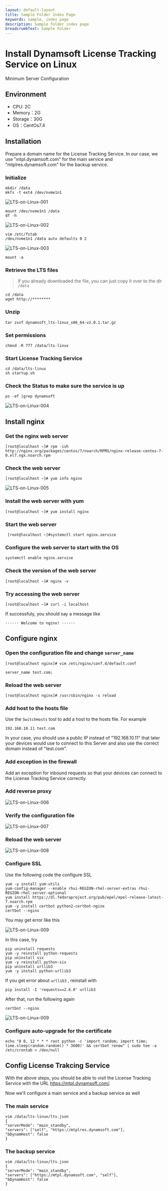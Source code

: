 ```yaml
---
layout: default-layout
title: Sample Folder Index Page
keywords: sample, index page
description: Sample folder index page
breadcrumbText: Sample Folder
---
```


# Install Dynamsoft License Tracking Service on Linux

Minimum Server Configuration

## Environment

* CPU: 2C 
* Memory：2G
* Storage：30G
* OS：CentOs7.4

## Installation

Prepare a domain name for the License Tracking Service. In our case, we use "mtpl.dynamsoft.com" for the main service and "mtplres.dynamsoft.com" for the backup service.

### Initialize

``` shell
mkdir /data
mkfs -t ext4 /dev/nvme1n1
```

![LTS-on-Linux-001]({{site.assets}}imgs/ltsonlinux-001.png)

``` shell 
mount /dev/nvme1n1 /data
df -h

``` 

![LTS-on-Linux-002]({{site.assets}}imgs/ltsonlinux-002.png)

``` shell
vim /etc/fstab
/dev/nvme1n1 /data auto defaults 0 2
```

![LTS-on-Linux-003]({{site.assets}}imgs/ltsonlinux-003.png)

``` shell
mount -a
```

### Retrieve the LTS files

> If you already downloaded the file, you can just copy it over to the dir `/data`

``` shell
cd /data
wget http://********
```

### Unzip

``` shell
tar zxvf dynamsoft_lts-linux_x86_64-v2.0.1.tar.gz
```

### Set permissions

``` shell
chmod -R 777 /data/lts-linux
```

### Start License Tracking Service

``` shell
cd /data/lts-linux
sh startup.sh
```

### Check the Status to make sure the service is up

``` shell
ps -ef |grep dynamsoft
```

![LTS-on-Linux-004]({{site.assets}}imgs/ltsonlinux-004.png)

## Install nginx

###	Get the nginx web server

``` shell
[root@localhost ~]# rpm -ivh http://nginx.org/packages/centos/7/noarch/RPMS/nginx-release-centos-7-0.el7.ngx.noarch.rpm 
```

### Check the web server

``` shell
[root@localhost ~]# yum info nginx 
```

![LTS-on-Linux-005]({{site.assets}}imgs/ltsonlinux-005.png)

### Install the web server with yum

``` shell
[root@localhost ~]# yum install nginx
```

### Start the web server

``` shell
 [root@localhost ~]#systemctl start nginx.service
 ```

### Configure the web server to start with the OS

``` shell
systemctl enable nginx.service 
```

### Check the version of the web server

``` shell
[root@localhost ~]# nginx -v 
```

### Try accessing the web server

``` shell
[root@localhost ~]# curl -i localhost 
```

If successfuly, you should say a message like

``` text
······ Welcome to nginx! ······ 
```

## Configure nginx

### Open the configuration file and change `server_name`

``` shell
[root@localhost nginx]# vim /etc/nginx/conf.d/default.conf

server_name test.com;
```

### Reload the web server

``` shell
[root@localhost nginx]# /usr/sbin/nginx -s reload
```

### Add host to the hosts file

Use the `SwitchHosts` tool to add a host to the hosts file. For example

``` shell
192.168.10.11 test.com 
```

In your case, you should use a public IP instead of "192.168.10.11" that later your devices would use to connect to this Server and also use the correct domain instead of "test.com".

### Add exception in the firewall

Add an exception for inbound requests so that your devices can connect to the License Tracking Service correctly.

### Add reverse proxy

![LTS-on-Linux-006]({{site.assets}}imgs/ltsonlinux-006.png)

### Verify the configuration file

![LTS-on-Linux-007]({{site.assets}}imgs/ltsonlinux-007.png)

### Reload the web server

![LTS-on-Linux-008]({{site.assets}}imgs/ltsonlinux-008.png)

### Configure SSL

Use the following code the configure SSL

``` shell
yum -y install yum-utils 
yum-config-manager --enable rhui-REGION-rhel-server-extras rhui-REGION-rhel-server-optional 
yum install https://dl.fedoraproject.org/pub/epel/epel-release-latest-7.noarch.rpm 
yum -y install certbot python2-certbot-nginx 
certbot --nginx 
```

You may get error like this

![LTS-on-Linux-009]({{site.assets}}imgs/ltsonlinux-009.png)

 
In this case, try

``` shell
pip uninstall requests 
yum -y reinstall python-requests 
pip uninstall six 
yum -y reinstall python-six 
pip uninstall urllib3 
yum -y install python-urllib3 
```

If you get error about `urllib3` , reinstall with

``` shell
pip install -I 'requests==2.6.0' urllib3 
```

After that, run the following again

``` shell
certbot --nginx 
```

![LTS-on-Linux-009]({{site.assets}}imgs/ltsonlinux-009.png)

### Configure auto-upgrade for the certificate

``` shell
echo "0 0, 12 * * * root python -c 'import random; import time; time.sleep(random.random() * 3600)' && certbot renew" | sudo tee -a /etc/crontab > /dev/null 
```

## Config License Trakcing Service

With the above steps, you should be able to visit the License Tracking Service with the URL https://mtpl.dynamsoft.com/.

Now we'll configure a main service and a backup service as well

### The main service

``` shell
vim /data/lts-linux/lts.json
{
"serverMode": "main_standby", 
"servers": ["self", "https://mtplres.dynamsoft.com"], 
"bDynamHost": false
}
```

### The backup service

``` shell
vim /data/lts-linux/lts.json
{
"serverMode": "main_standby", 
"servers": ["https://mtpl.dynamsoft.com", "self"], 
"bDynamHost": false
}
```
